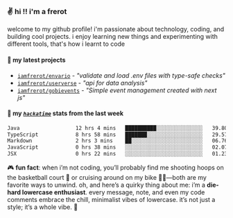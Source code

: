 ### ✌️ hi !! i'm a frerot

welcome to my github profile! i'm passionate about technology, coding, and
building cool projects. i enjoy learning new things and experimenting with
different tools, that's how i learnt to code

#### 🚀 my latest projects

- [`iamfrerot/envario`](https://github.com/iamfrerot/envario) - _"validate and
  load .env files with type-safe checks"_
- [`iamfrerot/userverse`](https://github.com/iamfrerot/userverse) - _"api for
  data analysis"_
- [`iamfrerot/gobievents`](https://github.com/iamfrerot/gobievents) - _"Simple
  event management created with next js"_

#### 📡 my [_`hackatime`_](https://waka.hackclub.com) stats from the last week

<!--START_SECTION:waka-->

```txt
Java                  12 hrs 4 mins   ██████████░░░░░░░░░░░░░░░   39.80 %
TypeScript            8 hrs 58 mins   ███████░░░░░░░░░░░░░░░░░░   29.57 %
Markdown              2 hrs 3 mins    ██░░░░░░░░░░░░░░░░░░░░░░░   06.76 %
JavaScript            0 hrs 38 mins   ░░░░░░░░░░░░░░░░░░░░░░░░░   02.07 %
JSX                   0 hrs 22 mins   ░░░░░░░░░░░░░░░░░░░░░░░░░   01.23 %
```

<!--END_SECTION:waka-->

🎮 **fun fact**: when i’m not coding, you’ll probably find me shooting hoops on
the basketball court 🏀 or cruising around on my bike 🚴‍♂️—both are my favorite
ways to unwind. oh, and here’s a quirky thing about me: i’m a **die-hard
lowercase enthusiast**. every message, note, and even my code comments embrace
the chill, minimalist vibes of lowercase. it’s not just a style; it’s a whole
vibe. 🤘
